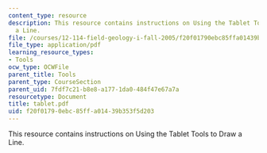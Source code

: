```yaml
---
content_type: resource
description: This resource contains instructions on Using the Tablet Tools to Draw
  a Line.
file: /courses/12-114-field-geology-i-fall-2005/f20f01790ebc85ffa01439b353f5d203_tablet.pdf
file_type: application/pdf
learning_resource_types:
- Tools
ocw_type: OCWFile
parent_title: Tools
parent_type: CourseSection
parent_uid: 7fdf7c21-b8e8-a177-1da0-484f47e67a7a
resourcetype: Document
title: tablet.pdf
uid: f20f0179-0ebc-85ff-a014-39b353f5d203
---
```

This resource contains instructions on Using the Tablet Tools to Draw a Line.

